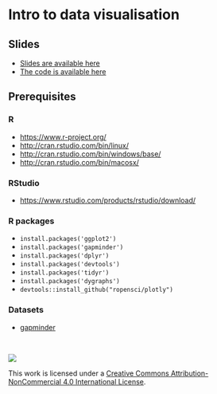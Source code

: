# Intro to data visualisation

## Slides

- [Slides are available here](https://cdn.rawgit.com/Nowosad/Intro_to_data_visualisation/a8bf4dcf/Intro_to_data_visualisation.html)
- [The code is available here](https://raw.githubusercontent.com/Nowosad/Intro_to_data_visualisation/master/Intro_to_data_visualisation.R)

## Prerequisites

### R

- https://www.r-project.org/
- http://cran.rstudio.com/bin/linux/
- http://cran.rstudio.com/bin/windows/base/
- http://cran.rstudio.com/bin/macosx/

### RStudio

- https://www.rstudio.com/products/rstudio/download/

### R packages

- `install.packages('ggplot2')`
- `install.packages('gapminder')`
- `install.packages('dplyr')`
- `install.packages('devtools')`
- `install.packages('tidyr')`
- `install.packages('dygraphs')`
- `devtools::install_github("ropensci/plotly")`

### Datasets

- [gapminder](https://github.com/Nowosad/Intro_to_data_visualisation/raw/master/data/gapminder.rds)

<br>

![](https://licensebuttons.net/l/by-nc/4.0/88x31.png)

This work is licensed under a [Creative Commons Attribution-NonCommercial 4.0 International License](https://creativecommons.org/licenses/by-nc/4.0/).